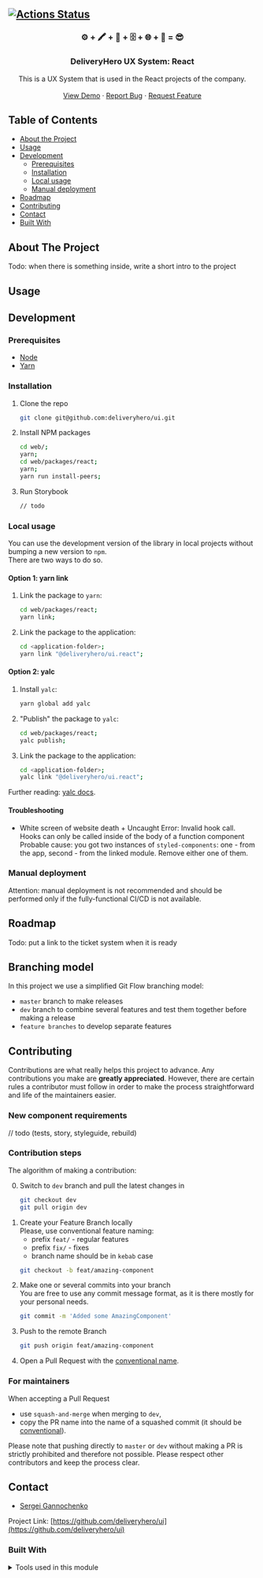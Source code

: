 [![Actions Status](https://github.com/deliveryhero/ui/workflows/CI.REACT/badge.svg)](https://github.com/deliveryhero/ui/actions)
---

<p align="center">
  <h3 align="center">⚙️ + 🖍️ + 🍪 + 🗄️ + 🌐 + 🔎 = 😎</h3>
  <h3 align="center">DeliveryHero UX System: React</h3>

  <p align="center">
    This is a UX System that is used in the React projects of the company.
    <br />
    <br />
    <a href="about:blank">View Demo</a>
    ·
    <a href="https://github.com/deliveryhero/ui/issues">Report Bug</a>
    ·
    <a href="https://github.com/deliveryhero/ui/issues">Request Feature</a>
  </p>
</p>

<!-- TABLE OF CONTENTS -->
## Table of Contents

* [About the Project](#about-the-project)
* [Usage](#usage)
* [Development](#development)
  * [Prerequisites](#prerequisites)
  * [Installation](#installation)
  * [Local usage](#local-usage)
  * [Manual deployment](#manual-deployment)
* [Roadmap](#roadmap)
* [Contributing](#contributing)
* [Contact](#contact)
* [Built With](#built-with)

<!-- ABOUT THE PROJECT -->
## About The Project

Todo: when there is something inside, write a short intro to the project

<!-- USAGE -->
## Usage

<!-- Development -->
## Development

### Prerequisites

* [Node](https://nodesource.com/blog/installing-node-js-tutorial-using-nvm-on-mac-os-x-and-ubuntu/)
* [Yarn](https://yarnpkg.com/lang/en/docs/install/)

### Installation

1. Clone the repo
    ```sh
    git clone git@github.com:deliveryhero/ui.git
    ```
2. Install NPM packages
    ```sh
    cd web/;
    yarn;
    cd web/packages/react;
    yarn;
    yarn run install-peers;
    ```
3. Run Storybook
    ```sh
    // todo
    ```

### Local usage

You can use the development version of the library in local projects without bumping a new version to `npm`.<br />
There are two ways to do so.

#### Option 1: yarn link

1. Link the package to `yarn`:
    ~~~sh
    cd web/packages/react;
    yarn link;
    ~~~
2. Link the package to the application:
    ~~~sh
    cd <application-folder>;
    yarn link "@deliveryhero/ui.react";
    ~~~

#### Option 2: yalc

1. Install `yalc`:
    ~~~sh
    yarn global add yalc
    ~~~
2. "Publish" the package to `yalc`:
    ~~~sh
    cd web/packages/react;
    yalc publish;
    ~~~
3. Link the package to the application:
    ~~~sh
    cd <application-folder>;
    yalc link "@deliveryhero/ui.react";
    ~~~

Further reading: [yalc docs](https://github.com/whitecolor/yalc).

#### Troubleshooting

* White screen of website death + Uncaught Error: Invalid hook call. Hooks can only be called inside of the body of a function component<br />
    Probable cause: you got two instances of `styled-components`: one - from the app, second - from the linked module. Remove either one of them.

### Manual deployment

Attention: manual deployment is not recommended and should be performed only if the fully-functional CI/CD is not available.

<!-- ROADMAP -->
## Roadmap

Todo: put a link to the ticket system when it is ready

<!-- BRANCHINGMODEL -->
## Branching model

In this project we use a simplified Git Flow branching model:
* `master` branch to make releases
* `dev` branch to combine several features and test them together before making a release
* `feature branches` to develop separate features

<!-- CONTRIBUTING -->
## Contributing

Contributions are what really helps this project to advance. Any contributions you make are **greatly appreciated**.
However, there are certain rules a contributor must follow in order to make the process straightforward and life of the maintainers easier.

### New component requirements

// todo (tests, story, styleguide, rebuild)

### Contribution steps

The algorithm of making a contribution:

0. Switch to `dev` branch and pull the latest changes in<br />
    ~~~bash
    git checkout dev
    git pull origin dev
    ~~~
1. Create your Feature Branch locally<br />
    Please, use conventional feature naming:
    * prefix `feat/` - regular features
    * prefix `fix/` - fixes
    * branch name should be in `kebab` case
    ~~~bash
    git checkout -b feat/amazing-component
    ~~~
3. Make one or several commits into your branch<br />
    You are free to use any commit message format, as it is there mostly for your personal needs.
    ~~~bash
    git commit -m 'Added some AmazingComponent'
    ~~~
4. Push to the remote Branch
    ~~~bash
    git push origin feat/amazing-component
    ~~~
5. Open a Pull Request with the <a href="https://www.conventionalcommits.org/en/v1.0.0-beta.4/" target="_blank">conventional name</a>.

### For maintainers
When accepting a Pull Request
* use `squash-and-merge` when merging to `dev`,
* copy the PR name into the name of a squashed commit (it should be <a href="https://www.conventionalcommits.org/en/v1.0.0-beta.4/" target="_blank">conventional</a>).

Please note that pushing directly to `master` or `dev` without making a PR is strictly prohibited and therefore not possible. Please respect other contributors and keep the process clear.

<!-- CONTACT -->
## Contact

 - [Sergei Gannochenko](sergei.gannochenko@deliveryhero.com)

Project Link: [https://github.com/deliveryhero/ui](https://github.com/deliveryhero/ui)

<!-- BUILT WITH -->
### Built With

<details>
  <summary>Tools used in this module</summary>
  <p>&bull; <a href="http://www.typescriptlang.org/" target="_blank">TypeScript</a></p>
</details>
